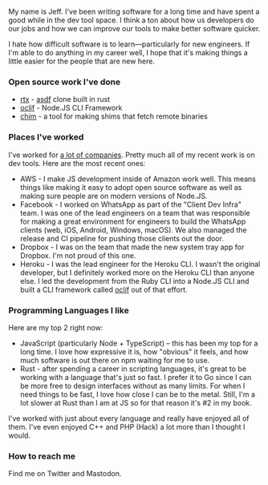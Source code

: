 My name is Jeff. I've been writing software for a long time and have spent a good while in the dev tool space. I think a ton about how us developers do our jobs and how we can improve our tools to make better software quicker.

I hate how difficult software is to learn—particularly for new engineers. If I'm able to do anything in my career well, I hope that it's making things a little easier for the people that are new here.

### Open source work I've done

* [rtx](https://github.com/jdxcode/rtx) - [asdf](https://github.com/asdf-vm/asdf) clone built in rust
* [oclif](https://github.com/oclif/oclif) - Node.JS CLI Framework
* [chim](https://github.com/jdxcode/chim) - a tool for making shims that fetch remote binaries

### Places I've worked

I've worked for [a lot of companies](https://www.linkedin.com/in/jdxcode/). Pretty much all of my recent work is on dev tools. Here are the most recent ones:

* AWS - I make JS development inside of Amazon work well. This means things like making it easy to adopt open source software as well as making sure people are on modern versions of Node.JS.
* Facebook - I worked on WhatsApp as part of the "Client Dev Infra" team. I was one of the lead engineers on a team that was responsible for making a great environment for engineers to build the WhatsApp clients (web, iOS, Android, Windows, macOS). We also managed the release and CI pipeline for pushing those clients out the door.
* Dropbox - I was on the team that made the new system tray app for Dropbox. I'm not proud of this one.
* Heroku - I was the lead engineer for the Heroku CLI. I wasn't the original developer, but I definitely worked more on the Heroku CLI than anyone else. I led the development from the Ruby CLI into a Node.JS CLI and built a CLI framework called [oclif](https://github.com/oclif/oclif) out of that effort.

### Programming Languages I like

Here are my top 2 right now:

* JavaScript (particularly Node + TypeScript) – this has been my top for a long time. I love how expressive it is, how "obvious" it feels, and how much software is out there on npm waiting for me to use.
* Rust - after spending a career in scripting languages, it's great to be working with a language that's just so fast. I prefer it to Go since I can be more free to design interfaces without as many limits. For when I need things to be fast, I love how close I can be to the metal. Still, I'm a lot slower at Rust than I am at JS so for that reason it's #2 in my book.

I've worked with just about every language and really have enjoyed all of them. I've even enjoyed C++ and PHP (Hack) a lot more than I thought I would.

### How to reach me

Find me on Twitter and Mastodon.
